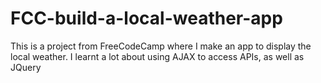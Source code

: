 # FCC-build-a-local-weather-app
This is a project from FreeCodeCamp where I make an app to display the local weather. I learnt a lot about using AJAX to access APIs, as well as JQuery
